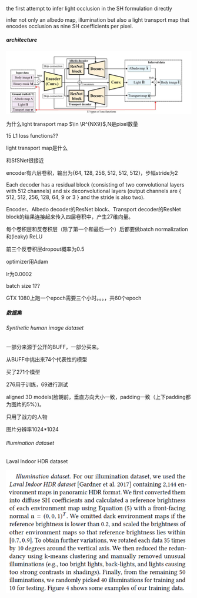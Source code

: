 the first attempt to infer light occlusion in the SH formulation directly

infer not only an albedo map, illumination but also a light transport map that encodes occlusion as nine SH coefficients per pixel.

##### architecture

![image-20220819093118355](..\assets\image-20220819093118355.png)

为什么light transport map $\in \R^{NX9}$,N是pixel数量

15 L1 loss functions??

light transport map是什么

和SfSNet很接近

encoder有六层卷积，输出为{64, 128, 256, 512, 512, 512}，步幅stride为2

Each decoder has a residual block (consisting of two convolutional layers with 512 channels) and six deconvolutional layers (output channels are { 512, 512, 256, 128, 64, 9 or 3 } and the stride is also two).

Encoder、Albedo decoder的ResNet block、Transport decoder的ResNet block的结果连接起来传入四层卷积中，产生27维向量。

每个卷积层和反卷积层（除了第一个和最后一个）后都要做batch normalization和(leaky) ReLU

前三个反卷积层dropout概率为0.5

optimizer用Adam

lr为0.0002

batch size 1??

GTX 1080上跑一个epoch需要三个小时。。。，共60个epoch

##### 数据集

###### Synthetic human image dataset

一部分来源于公开的BUFF，一部分买来。

从BUFF中挑出来74个代表性的模型

买了271个模型

276用于训练，69进行测试

aligned 3D models(脸朝前，垂直方向大小一致，padding一致（上下padding都为图片的5%）)。

只用了战力的人物

图片分辨率1024*1024

###### Illumination dataset

Laval Indoor HDR dataset

![image-20220819100442181](..\assets\image-20220819100442181.png)